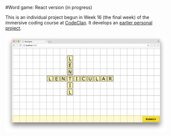 #Word game: React version (in progress)

This is an individual project begun in Week 16 (the final week) of the immersive coding course at [CodeClan](https://codeclan.com/). It develops an [earlier personal project](https://github.com/katemanson/word_game). 

![screenshot](https://github.com/katemanson/word_game_react/raw/master/img/screenshot.png)
